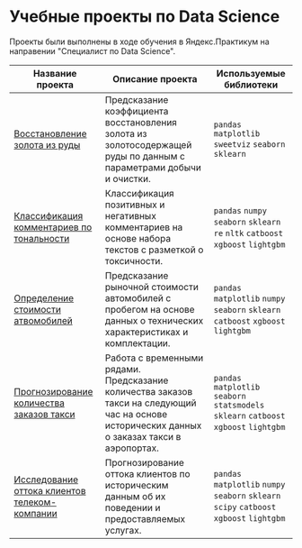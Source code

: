 # Учебные проекты по Data Science

Проекты были выполнены в ходе обучения в Яндекс.Практикум на направении "Специалист по Data Science".

| Название проекта | Описание проекта | Используемые библиотеки |
| ---------------- | ---------------- | ----------------------- |
| [Восстановление золота из руды](https://github.com/gruliju/yap-ds-projects/tree/main/Gold_recovery) | Предсказание коэффициента восстановления золота из золотосодержащей руды по данным с параметрами добычи и очистки. | ```pandas``` ```matplotlib``` ```sweetviz``` ```seaborn``` ```sklearn``` |
| [Классификация комментариев по тональности](https://github.com/gruliju/yap-ds-projects/tree/main/ML_texts) | Классификация позитивных и негативных комментариев на основе набора текстов с разметкой о токсичности. | ```pandas``` ```numpy``` ```seaborn``` ```sklearn``` ```re``` ```nltk``` ```catboost``` ```xgboost``` ```lightgbm``` |
| [Определение стоимости атвомобилей](https://github.com/gruliju/yap-ds-projects/tree/main/Numerical_methods) | Предсказание рыночной стоимости автомобилей с пробегом на основе данных о технических характеристиках и комплектации. | ```pandas``` ```matplotlib``` ```numpy``` ```seaborn``` ```sklearn``` ```catboost``` ```xgboost``` ```lightgbm``` |
| [Прогнозирование количества заказов такси](https://github.com/gruliju/yap-ds-projects/tree/main/Time_series) | Работа с временными рядами. Предсказание количества заказов такси на следующий час на основе исторических данных о заказах такси в аэропортах. | ```pandas``` ```matplotlib``` ```seaborn``` ```statsmodels``` ```sklearn``` ```catboost``` ```xgboost``` ```lightgbm``` |
| [Исследование оттока клиентов телеком-компании](https://github.com/gruliju/yap-ds-projects/tree/main/final_project_telecom) | Прогнозирование оттока клиентов по историческим данным об их поведении и предоставляемых услугах. | ```pandas``` ```matplotlib``` ```numpy``` ```seaborn``` ```sklearn``` ```scipy``` ```catboost``` ```xgboost``` ```lightgbm``` |
